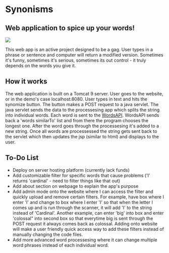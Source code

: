 # Synonisms
## Web application to spice up your words!

![](https://github.com/nickerick/Synonisms/blob/master/gif.gif)

This web app is an active project designed to be a gag. User types in a phrase or sentence and computer will return a modified version. Sometimes it's funny, sometimes it's serious, sometimes its out control - it truly depends on the words you give it. 


## How it works
The web application is built on a Tomcat 9 server. User goes to the website, or in the demo's case localhost:8080. User types in text and hits the synomize button. The button makes a POST request to a java servlet. The java servlet sends the data to the processesing app which splits the string into individual words. Each word is sent to the [WordsAPI](https://www.wordsapi.com/). WordsAPI sends back a 'words similarTo' list and from there the program chooses the longest one. After the word goes through the processesing it's added to a new string. Once all words are processessed the string gets sent back to the servlet which then updates the jsp (similar to html) and displays to the user.

## To-Do List
- Deploy on server hosting platform (currently lack funds)
- Add customizable filter for specific words that cause problems ('I' returns 'cardinal' - need to filter things like that out)
- Add about section on webpage to explain the app's purpose
- Add admin mode onto the website where I can access the filter and quickly upload and remove certain filters. For example, have box where I enter 'I' and change to box where I enter 'I' so that when the letter I comes up and is run through the scanner, it will add 'I' to the string instead of 'Cardinal'. Another example, can enter 'big' into box and enter 'colossal" into second box so that everytime big is sent through the POST request it always comes back as colossal. Adding onto website will make a user friendly quick access way to add these filters instead of manually changing the code files.
- Add more advanced word processesing where it can change multiple word phrases instead of each individual word.
